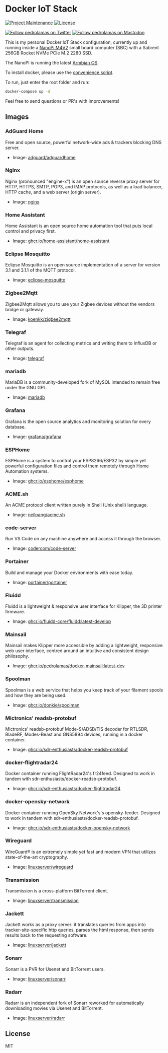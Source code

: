 # Docker IoT Stack

[![Project Maintenance](https://img.shields.io/maintenance/yes/2023.svg)](https://github.com/pedrolamas/nanopineo2-docker-config 'GitHub Repository')
[![License](https://img.shields.io/github/license/pedrolamas/nanopineo2-docker-config.svg)](https://github.com/pedrolamas/nanopineo2-docker-config/blob/master/LICENSE 'License')

[![Follow pedrolamas on Twitter](https://img.shields.io/twitter/follow/pedrolamas?label=Follow%20@pedrolamas%20on%20Twitter&style=social)](https://twitter.com/pedrolamas)
[![Follow pedrolamas on Mastodon](https://img.shields.io/mastodon/follow/109365776481898704?label=Follow%20@pedrolamas%20on%20Mastodon&domain=https%3A%2F%2Fhachyderm.io&style=social)](https://hachyderm.io/@pedrolamas)

This is my personal Docker IoT Stack configuration, currently up and running inside a [NanoPi M4V2](https://www.friendlyarm.com/index.php?route=product/product&product_id=180) small board computer (SBC) with a Sabrent 256GB Rocket NVMe PCIe M.2 2280 SSD.

The NanoPI is running the latest [Armbian OS](https://www.armbian.com/nanopi-m4-v2/).

To install docker, please use the [convenience script](https://docs.docker.com/install/linux/docker-ce/ubuntu/#install-using-the-convenience-script).

To run, just enter the root folder and run:

```sh
docker-compose up -d
```

Feel free to send questions or PR's with improvements!

## Images

### AdGuard Home

Free and open source, powerful network-wide ads & trackers blocking DNS server.

* Image: [adguard/adguardhome](https://hub.docker.com/r/adguard/adguardhome)

### Nginx

Nginx (pronounced "engine-x") is an open source reverse proxy server for HTTP, HTTPS, SMTP, POP3, and IMAP protocols, as well as a load balancer, HTTP cache, and a web server (origin server).

* Image: [nginx](https://hub.docker.com/_/nginx)

### Home Assistant

Home Assistant is an open source home automation tool that puts local control and privacy first.

* Image: [ghcr.io/home-assistant/home-assistant](https://github.com/home-assistant/core/pkgs/container/home-assistant)

### Eclipse Mosquitto

Eclipse Mosquitto is an open source implementation of a server for version 3.1 and 3.1.1 of the MQTT protocol.

* Image: [eclipse-mosquitto](https://hub.docker.com/_/eclipse-mosquitto)

### Zigbee2Mqtt

Zigbee2Mqtt allows you to use your Zigbee devices without the vendors bridge or gateway.

* Image: [koenkk/zigbee2mqtt](https://hub.docker.com/r/koenkk/zigbee2mqtt)

### Telegraf

Telegraf is an agent for collecting metrics and writing them to InfluxDB or other outputs.

* Image: [telegraf](https://hub.docker.com/_/telegraf)

### mariadb

MariaDB is a community-developed fork of MySQL intended to remain free under the GNU GPL.

* Image: [mariadb](https://hub.docker.com/_/mariadb)

### Grafana

Grafana is the open source analytics and monitoring solution for every database.

* Image: [grafana/grafana](https://hub.docker.com/r/grafana/grafana)

### ESPHome

ESPHome is a system to control your ESP8266/ESP32 by simple yet powerful configuration files and control them remotely through Home Automation systems.

* Image: [ghcr.io/esphome/esphome](https://github.com/esphome/esphome/pkgs/container/esphome)

### ACME.sh

An ACME protocol client written purely in Shell (Unix shell) language.

* Image: [neilpang/acme.sh](https://hub.docker.com/r/neilpang/acme.sh)

### code-server

Run VS Code on any machine anywhere and access it through the browser.

* Image: [codercom/code-server](https://hub.docker.com/r/codercom/code-server)

### Portainer

Build and manage your Docker environments with ease today.

* Image: [portainer/portainer](https://hub.docker.com/r/portainer/portainer)

### Fluidd

Fluidd is a lightweight & responsive user interface for Klipper, the 3D printer firmware.

* Image: [ghcr.io/fluidd-core/fluidd:latest-develop](https://github.com/fluidd-core/fluidd/pkgs/container/fluidd)

### Mainsail

Mainsail makes Klipper more accessible by adding a lightweight, responsive web user interface, centred around an intuitive and consistent design philosophy.

* Image: [ghcr.io/pedrolamas/docker-mainsail:latest-dev](https://github.com/pedrolamas/docker-mainsail/pkgs/container/docker-mainsail)

### Spoolman

Spoolman is a web service that helps you keep track of your filament spools and how they are being used.

* Image: [ghcr.io/donkie/spoolman](https://github.com/donkie/spoolman/pkgs/container/spoolman)

### Mictronics' readsb-protobuf

Mictronics' readsb-protobuf Mode-S/ADSB/TIS decoder for RTLSDR, BladeRF, Modes-Beast and GNS5894 devices, running in a docker container.

* Image: [ghcr.io/sdr-enthusiasts/docker-readsb-protobuf](https://github.com/sdr-enthusiasts/docker-readsb-protobuf/pkgs/container/docker-readsb-protobuf)

### docker-flightradar24

Docker container running FlightRadar24's fr24feed. Designed to work in tandem with sdr-enthusiasts/docker-readsb-protobuf.

* Image: [ghcr.io/sdr-enthusiasts/docker-flightradar24](https://github.com/sdr-enthusiasts/docker-flightradar24/pkgs/container/docker-flightradar24)

### docker-opensky-network

Docker container running OpenSky Network's's opensky-feeder. Designed to work in tandem with sdr-enthusiasts/docker-readsb-protobuf.

* Image: [ghcr.io/sdr-enthusiasts/docker-opensky-network](https://github.com/sdr-enthusiasts/docker-opensky-network/pkgs/container/docker-opensky-network)

### Wireguard

WireGuard® is an extremely simple yet fast and modern VPN that utilizes state-of-the-art cryptography.

* Image: [linuxserver/wireguard](https://hub.docker.com/r/linuxserver/wireguard)

### Transmission

Transmission is a cross-platform BitTorrent client.

* Image: [linuxserver/transmission](https://hub.docker.com/r/linuxserver/transmission)

### Jackett

Jackett works as a proxy server: it translates queries from apps into tracker-site-specific http queries, parses the html response, then sends results back to the requesting software.

* Image: [linuxserver/jackett](https://hub.docker.com/r/linuxserver/jackett)

### Sonarr

Sonarr is a PVR for Usenet and BitTorrent users.

* Image: [linuxserver/sonarr](https://hub.docker.com/r/linuxserver/sonarr)

### Radarr

Radarr is an independent fork of Sonarr reworked for automatically downloading movies via Usenet and BitTorrent.

* Image: [linuxserver/radarr](https://hub.docker.com/r/linuxserver/radarr)

## License

MIT
